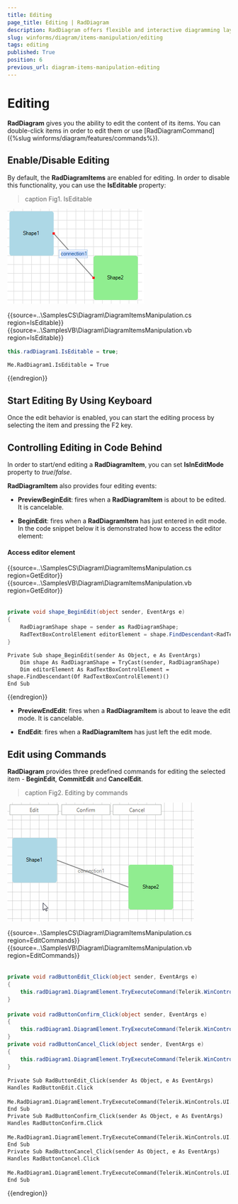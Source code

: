 ```yaml
---
title: Editing
page_title: Editing | RadDiagram
description: RadDiagram offers flexible and interactive diagramming layouts for your rich data-visualization applications.
slug: winforms/diagram/items-manipulation/editing
tags: editing
published: True
position: 6
previous_url: diagram-items-manipulation-editing
---
```


# Editing

__RadDiagram__ gives you the ability to edit the content of its items. You can double-click items in order to edit them or use [RadDiagramCommand]({%slug winforms/diagram/features/commands%}).

## Enable/Disable Editing

By default, the __RadDiagramItems__ are enabled for editing. In order to disable this functionality, you can use the __IsEditable__ property:

>caption Fig1. IsEditable

![diagram-items-manipulation-editing 001](images/diagram-items-manipulation-editing001.png) 

{{source=..\SamplesCS\Diagram\DiagramItemsManipulation.cs region=IsEditable}} 
{{source=..\SamplesVB\Diagram\DiagramItemsManipulation.vb region=IsEditable}} 

````C#
this.radDiagram1.IsEditable = true;

````
````VB.NET
Me.RadDiagram1.IsEditable = True

````

{{endregion}} 
 

## Start Editing By Using Keyboard

Once the edit behavior is enabled, you can start the editing process by selecting the item and pressing the F2 key.
        

## Controlling Editing in Code Behind

In order to start/end editing a __RadDiagramItem__, you can set __IsInEditMode__ property to *true*/*false*.
        

__RadDiagramItem__ also provides four editing events:

* __PreviewBeginEdit__: fires when a __RadDiagramItem__ is about to be edited. It is cancelable.
            

* __BeginEdit__: fires when a __RadDiagramItem__ has just entered in edit mode.
In the code snippet below it is demonstrated how to access the editor element:

#### Access editor element 

{{source=..\SamplesCS\Diagram\DiagramItemsManipulation.cs region=GetEditor}} 
{{source=..\SamplesVB\Diagram\DiagramItemsManipulation.vb region=GetEditor}} 

````C#
        
private void shape_BeginEdit(object sender, EventArgs e)
{
    RadDiagramShape shape = sender as RadDiagramShape;
    RadTextBoxControlElement editorElement = shape.FindDescendant<RadTextBoxControlElement>();
}

````
````VB.NET
Private Sub shape_BeginEdit(sender As Object, e As EventArgs)
    Dim shape As RadDiagramShape = TryCast(sender, RadDiagramShape)
    Dim editorElement As RadTextBoxControlElement = shape.FindDescendant(Of RadTextBoxControlElement)()
End Sub

````

{{endregion}} 
            

* __PreviewEndEdit__: fires when a __RadDiagramItem__ is about to leave the edit mode. It is cancelable.
            

* __EndEdit__: fires when a __RadDiagramItem__ has just left the edit mode.
            

## Edit using Commands

__RadDiagram__ provides three predefined commands for editing the selected item - __BeginEdit__, __CommitEdit__ and __CancelEdit__.

>caption Fig2. Editing by commands

![diagram-items-manipulation-editing 002](images/diagram-items-manipulation-editing002.gif) 

{{source=..\SamplesCS\Diagram\DiagramItemsManipulation.cs region=EditCommands}} 
{{source=..\SamplesVB\Diagram\DiagramItemsManipulation.vb region=EditCommands}} 

````C#
        
private void radButtonEdit_Click(object sender, EventArgs e)
{
    this.radDiagram1.DiagramElement.TryExecuteCommand(Telerik.WinControls.UI.Diagrams.DiagramCommands.BeginEdit);
}
        
private void radButtonConfirm_Click(object sender, EventArgs e)
{
    this.radDiagram1.DiagramElement.TryExecuteCommand(Telerik.WinControls.UI.Diagrams.DiagramCommands.CommitEdit);
}
private void radButtonCancel_Click(object sender, EventArgs e)
{
    this.radDiagram1.DiagramElement.TryExecuteCommand(Telerik.WinControls.UI.Diagrams.DiagramCommands.CancelEdit);
}

````
````VB.NET
Private Sub RadButtonEdit_Click(sender As Object, e As EventArgs) Handles RadButtonEdit.Click
    Me.RadDiagram1.DiagramElement.TryExecuteCommand(Telerik.WinControls.UI.Diagrams.DiagramCommands.BeginEdit)
End Sub
Private Sub RadButtonConfirm_Click(sender As Object, e As EventArgs) Handles RadButtonConfirm.Click
    Me.RadDiagram1.DiagramElement.TryExecuteCommand(Telerik.WinControls.UI.Diagrams.DiagramCommands.CommitEdit)
End Sub
Private Sub RadButtonCancel_Click(sender As Object, e As EventArgs) Handles RadButtonCancel.Click
    Me.RadDiagram1.DiagramElement.TryExecuteCommand(Telerik.WinControls.UI.Diagrams.DiagramCommands.CancelEdit)
End Sub

````

{{endregion}} 




